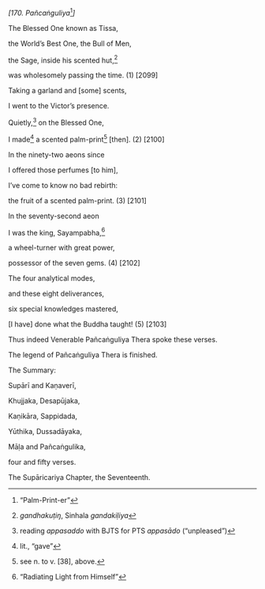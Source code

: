 *\[170. Pañcaṅguliya*[^1]*\]*

The Blessed One known as Tissa,

the World’s Best One, the Bull of Men,

the Sage, inside his scented hut,[^2]

was wholesomely passing the time. (1) \[2099\]

Taking a garland and \[some\] scents,

I went to the Victor’s presence.

Quietly,[^3] on the Blessed One,

I made[^4] a scented palm-print[^5] \[then\]. (2) \[2100\]

In the ninety-two aeons since

I offered those perfumes \[to him\],

I’ve come to know no bad rebirth:

the fruit of a scented palm-print. (3) \[2101\]

In the seventy-second aeon

I was the king, Sayampabha,[^6]

a wheel-turner with great power,

possessor of the seven gems. (4) \[2102\]

The four analytical modes,

and these eight deliverances,

six special knowledges mastered,

\[I have\] done what the Buddha taught! (5) \[2103\]

Thus indeed Venerable Pañcaṅguliya Thera spoke these verses.

The legend of Pañcaṅguliya Thera is finished.

The Summary:

Supārī and Kaṇaverī,

Khujjaka, Desapūjaka,

Kaṇikāra, Sappidada,

Yūthika, Dussadāyaka,

Māḷa and Pañcaṅgulika,

four and fifty verses.

The Supāricariya Chapter, the Seventeenth.

[^1]: “Palm-Print-er”

[^2]: *gandhakuṭiŋ*, Sinhala *gandakiḷiya*

[^3]: reading *appasaddo* with BJTS for PTS *appasādo* (“unpleased”)

[^4]: lit., “gave”

[^5]: see n. to v. \[38\], above.

[^6]: “Radiating Light from Himself”
